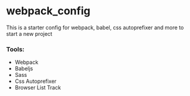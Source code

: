 # webpack_config
This is a starter config for webpack, babel, css autoprefixer and more to start a new project

### Tools:
- Webpack
- Babeljs
- Sass
- Css Autoprefixer
- Browser List Track
